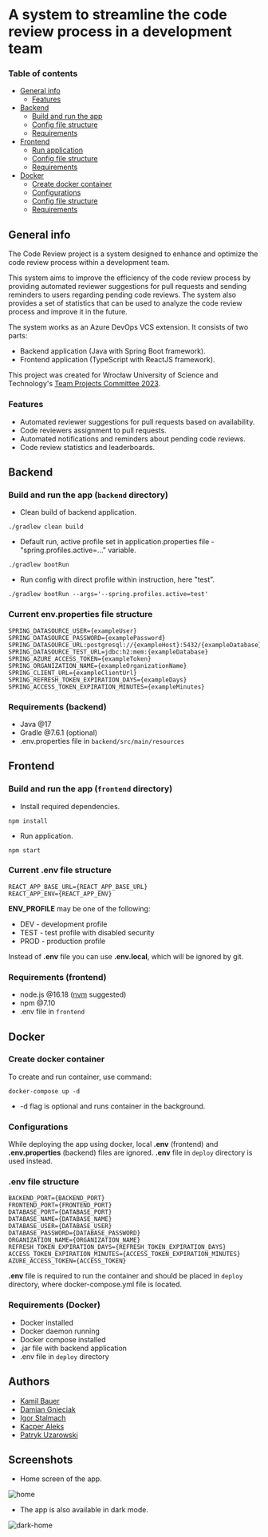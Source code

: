 # A system to streamline the code review process in a development team

### Table of contents
* [General info](#general-info)
    - [Features](#features)
* [Backend](#backend)
    - [Build and run the app](#build-and-run-the-app-backend-directory)
    - [Config file structure](#current-envproperties-file-structure)
    - [Requirements](#requirements-backend)
* [Frontend](#frontend)
    - [Run application](#build-and-run-the-app-frontend-directory)
    - [Config file structure](#current-env-file-structure)
    - [Requirements](#requirements-frontend)
* [Docker](#docker)
    - [Create docker container](#create-docker-container)
    - [Configurations](#configurations)
    - [Config file structure](#env-file-structure)
    - [Requirements](#requirements-docker)

## General info

The Code Review project is a system designed to enhance and optimize the code review process within a development team.

This system aims
to improve the efficiency of the code review process by providing automated reviewer suggestions for pull requests
and sending reminders to users regarding pending code reviews.
The system also provides a set of statistics
that can be used to analyze the code review process and improve it in the future.

The system works as an Azure DevOps VCS extension. It consists of two parts:
- Backend application (Java with Spring Boot framework).
- Frontend application (TypeScript with ReactJS framework).

This project was created for Wrocław University of Science and Technology's [Team Projects Committee 2023](https://kpz.pwr.edu.pl).

### Features
- Automated reviewer suggestions for pull requests based on availability.
- Code reviewers assignment to pull requests.
- Automated notifications and reminders about pending code reviews.
- Code review statistics and leaderboards.

## Backend

### Build and run the app (`backend` directory)
- Clean build of backend application.
```
./gradlew clean build
```
- Default run, active profile set in application.properties file - "spring.profiles.active=..." variable.
```
./gradlew bootRun
```
- Run config with direct profile within instruction, here "test".
```
./gradlew bootRun --args='--spring.profiles.active=test'
```

### Current env.properties file structure
```
SPRING_DATASOURCE_USER={exampleUser}
SPRING_DATASOURCE_PASSWORD={examplePassword}
SPRING_DATASOURCE_URL:postgresql://{exampleHost}:5432/{exampleDatabase}
SPRING_DATASOURCE_TEST_URL=jdbc:h2:mem:{exampleDatabase}
SPRING_AZURE_ACCESS_TOKEN={exampleToken}
SPRING_ORGANIZATION_NAME={exampleOrganizationName}
SPRING_CLIENT_URL={exampleClientUrl}
SPRING_REFRESH_TOKEN_EXPIRATION_DAYS={exampleDays}
SPRING_ACCESS_TOKEN_EXPIRATION_MINUTES={exampleMinutes}
```

### Requirements (backend)
- Java @17
- Gradle @7.6.1 (optional)
- .env.properties file in `backend/src/main/resources`

## Frontend

### Build and run the app (`frontend` directory)
- Install required dependencies.
```
npm install
```
- Run application.
```
npm start
```

### Current .env file structure
```
REACT_APP_BASE_URL={REACT_APP_BASE_URL}
REACT_APP_ENV={REACT_APP_ENV}
```

__ENV_PROFILE__ may be one of the following:
- DEV - development profile 
- TEST - test profile with disabled security
- PROD - production profile

Instead of __.env__ file you can use __.env.local__, which will be ignored by git.

### Requirements (frontend)
- node.js @16.18 ([nvm](https://github.com/nvm-sh/nvm) suggested)
- npm @7.10
- .env file in `frontend`

## Docker

### Create docker container
To create and run container, use command:
```
docker-compose up -d
```
- -d flag is optional and runs container in the background.

### Configurations
While deploying the app using docker, local __.env__ (frontend) and __.env.properties__ (backend) files are ignored.
__.env__ file in `deploy` directory is used instead.

### __.env__ file structure
```
BACKEND_PORT={BACKEND_PORT}
FRONTEND_PORT={FRONTEND_PORT}
DATABASE_PORT={DATABASE_PORT}
DATABASE_NAME={DATABASE_NAME}
DATABASE_USER={DATABASE_USER}
DATABASE_PASSWORD={DATABASE_PASSWORD}
ORGANIZATION_NAME={ORGANIZATION_NAME}
REFRESH_TOKEN_EXPIRATION_DAYS={REFRESH_TOKEN_EXPIRATION_DAYS}
ACCESS_TOKEN_EXPIRATION_MINUTES={ACCESS_TOKEN_EXPIRATION_MINUTES}
AZURE_ACCESS_TOKEN={ACCESS_TOKEN}
```

__.env__ file is required to run the container and should be placed in `deploy` directory, where docker-compose.yml file is located.

### Requirements (Docker)
- Docker installed
- Docker daemon running
- Docker compose installed
- .jar file with backend application
- .env file in `deploy` directory

## Authors
- [Kamil Bauer](https://www.linkedin.com/in/kamil-bauer-678392239/)
- [Damian Gnieciak](https://www.linkedin.com/in/damian-gnieciak-057a50207/)
- [Igor Stalmach](https://www.linkedin.com/in/igorstalmach/)
- [Kacper Aleks](https://www.linkedin.com/in/kacper-aleks-2b0585266/)
- [Patryk Uzarowski](https://www.linkedin.com/in/patryk-uzarowski-764b26238/)

## Screenshots
- Home screen of the app.

![home](./screenshots/home.png)


- The app is also available in dark mode.

![dark-home](./screenshots/dark-home.png)
